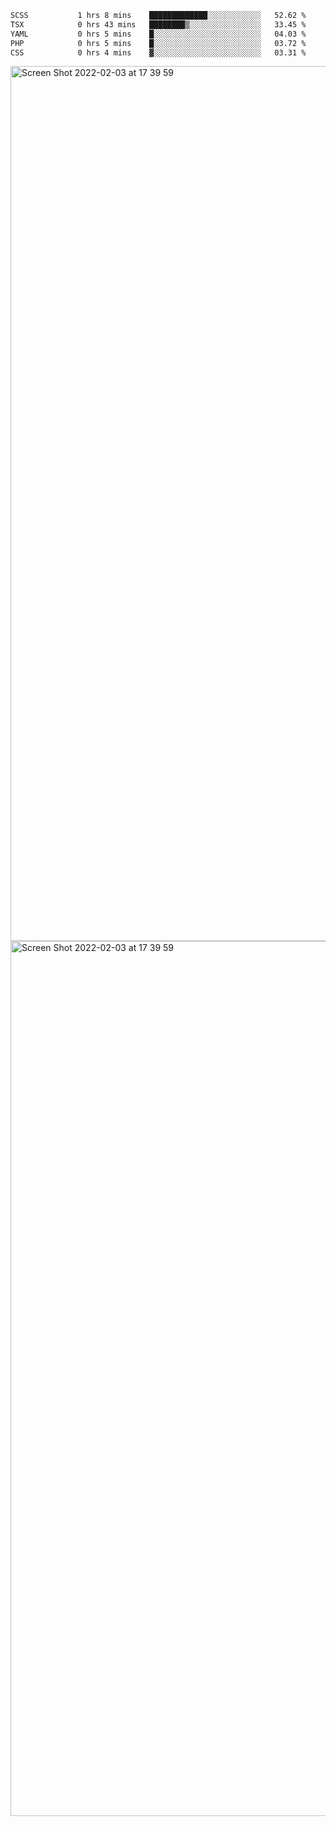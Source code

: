 <!--START_SECTION:waka-->

```txt
SCSS           1 hrs 8 mins    █████████████░░░░░░░░░░░░   52.62 %
TSX            0 hrs 43 mins   ████████▒░░░░░░░░░░░░░░░░   33.45 %
YAML           0 hrs 5 mins    █░░░░░░░░░░░░░░░░░░░░░░░░   04.03 %
PHP            0 hrs 5 mins    █░░░░░░░░░░░░░░░░░░░░░░░░   03.72 %
CSS            0 hrs 4 mins    ▓░░░░░░░░░░░░░░░░░░░░░░░░   03.31 %
```

<!--END_SECTION:waka-->

<img width="1400" alt="Screen Shot 2022-02-03 at 17 39 59" src="https://user-images.githubusercontent.com/45716542/152387304-f2b60485-53a6-4f4b-a818-5cefb1b0c0ae.png">
<img width="1400" alt="Screen Shot 2022-02-03 at 17 39 59" src="https://user-images.githubusercontent.com/45716542/152387273-ea5cdf21-2a45-44da-8bef-00c1763b1d42.png">
